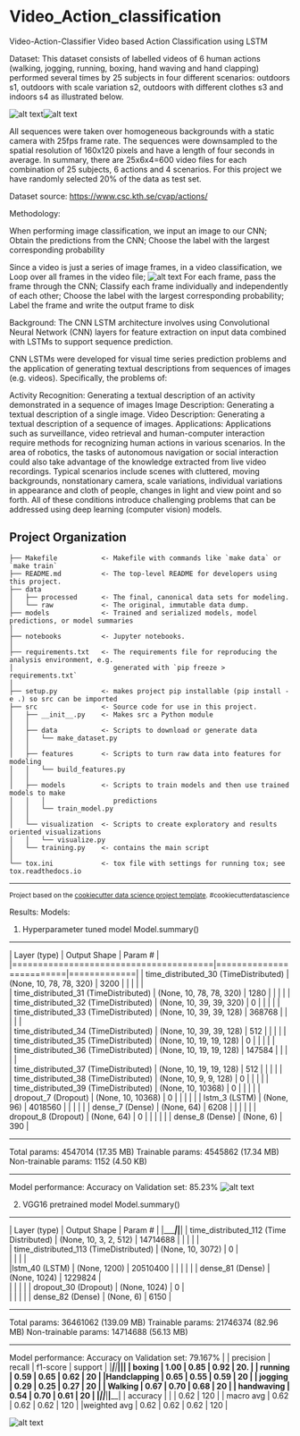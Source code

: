 Video_Action_classification
==============================
Video-Action-Classifier
Video based Action Classification using LSTM

Dataset: This dataset consists of labelled videos of 6 human actions (walking, jogging, running, boxing, hand waving and hand clapping) performed several times by 25 subjects in four different scenarios: outdoors s1, outdoors with scale variation s2, outdoors with different clothes s3 and indoors s4 as illustrated below.

![alt text](image-3.png)![alt text](image-4.png)

All sequences were taken over homogeneous backgrounds with a static camera with 25fps frame rate. The sequences were downsampled to the spatial resolution of 160x120 pixels and have a length of four seconds in average. In summary, there are 25x6x4=600 video files for each combination of 25 subjects, 6 actions and 4 scenarios. For this project we have randomly selected 20% of the data as test set.

Dataset source: https://www.csc.kth.se/cvap/actions/

Methodology:

When performing image classification, we input an image to our CNN; Obtain the predictions from the CNN; Choose the label with the largest corresponding probability

Since a video is just a series of image frames, in a video classification, we Loop over all frames in the video file;
![alt text](image.png) 
For each frame, pass the frame through the CNN; Classify each frame individually and independently of each other; Choose the label with the largest corresponding probability; Label the frame and write the output frame to disk

Background: The CNN LSTM architecture involves using Convolutional Neural Network (CNN) layers for feature extraction on input data combined with LSTMs to support sequence prediction.

CNN LSTMs were developed for visual time series prediction problems and the application of generating textual descriptions from sequences of images (e.g. videos). Specifically, the problems of:

Activity Recognition: Generating a textual description of an activity demonstrated in a sequence of images Image Description: Generating a textual description of a single image. Video Description: Generating a textual description of a sequence of images. Applications: Applications such as surveillance, video retrieval and human-computer interaction require methods for recognizing human actions in various scenarios. In the area of robotics, the tasks of autonomous navigation or social interaction could also take advantage of the knowledge extracted from live video recordings. Typical scenarios include scenes with cluttered, moving backgrounds, nonstationary camera, scale variations, individual variations in appearance and cloth of people, changes in light and view point and so forth. All of these conditions introduce challenging problems that can be addressed using deep learning (computer vision) models.

Project Organization
------------

    ├── Makefile           <- Makefile with commands like `make data` or `make train`
    ├── README.md          <- The top-level README for developers using this project.
    ├── data
    │   ├── processed      <- The final, canonical data sets for modeling.
    │   └── raw            <- The original, immutable data dump.
    ├── models             <- Trained and serialized models, model predictions, or model summaries
    │
    ├── notebooks          <- Jupyter notebooks. 
    │
    ├── requirements.txt   <- The requirements file for reproducing the analysis environment, e.g.
    │                         generated with `pip freeze > requirements.txt`
    │
    ├── setup.py           <- makes project pip installable (pip install -e .) so src can be imported
    ├── src                <- Source code for use in this project.
    │   ├── __init__.py    <- Makes src a Python module
    │   │
    │   ├── data           <- Scripts to download or generate data
    │   │   └── make_dataset.py
    │   │
    │   ├── features       <- Scripts to turn raw data into features for modeling
    │   │   └── build_features.py
    │   │
    │   ├── models         <- Scripts to train models and then use trained models to make
    │   │   │                 predictions
    │   │   └── train_model.py
    │   │
    │   └── visualization  <- Scripts to create exploratory and results oriented visualizations
    │   │   └── visualize.py
    │   └── training.py    <- contains the main script  
    │
    └── tox.ini            <- tox file with settings for running tox; see tox.readthedocs.io


--------

<p><small>Project based on the <a target="_blank" href="https://drivendata.github.io/cookiecutter-data-science/">cookiecutter data science project template</a>. #cookiecutterdatascience</small></p>
 
 Results: 
 Models: 
 1. Hyperparameter tuned model 
 Model.summary()
_________________________________________________________________________________
| Layer (type)                          |  Output Shape           |   Param #   | 
|=======================================|=========================|=============|
| time_distributed_30 (TimeDistributed) | (None, 10, 78, 78, 320) |  3200       |
|                                       |                         |             |                                       
| time_distributed_31 (TimeDistributed) | (None, 10, 78, 78, 320) |  1280       |
|                                       |                         |             |
| time_distributed_32 (TimeDistributed) | (None, 10, 39, 39, 320) |  0          |
|                                       |                         |             |                                     
| time_distributed_33 (TimeDistributed) | (None, 10, 39, 39, 128) |  368768     |
|                                       |                         |             |                                         
| time_distributed_34 (TimeDistributed) | (None, 10, 39, 39, 128) |  512        |
|                                       |                         |             |                                        
| time_distributed_35 (TimeDistributed) | (None, 10, 19, 19, 128) |  0          |
|                                       |                         |             |                                         
| time_distributed_36 (TimeDistributed) | (None, 10, 19, 19, 128) |  147584     |
|                                       |                         |             |                                       
| time_distributed_37 (TimeDistributed) | (None, 10, 19, 19, 128) |  512        |
|                                       |                         |             |                              
| time_distributed_38 (TimeDistributed) | (None, 10, 9, 9, 128)   |  0          |
|                                       |                         |             |                               
| time_distributed_39 (TimeDistributed) | (None, 10, 10368)       |  0          |
|                                       |                         |             |                                  
| dropout_7 (Dropout)                   | (None, 10, 10368)       |  0          |
|                                       |                         |             |
| lstm_3 (LSTM)                         | (None, 96)              |  4018560    |
|                                       |                         |             |
| dense_7 (Dense)                       | (None, 64)              |  6208       |
|                                       |                         |             |
| dropout_8 (Dropout)                   | (None, 64)              |  0          |
|                                       |                         |             |
| dense_8 (Dense)                       | (None, 6)               |  390        |
_________________________________________________________________________________
Total params: 4547014 (17.35 MB)
Trainable params: 4545862 (17.34 MB)
Non-trainable params: 1152 (4.50 KB)
_________________________________________________________________
Model performance: Accuracy on Validation set: 85.23%
 ![alt text](image-1.png)

2. VGG16 pretrained model
Model.summary()
_____________________________________________________________________________________
| Layer (type)                             |      Output Shape       |     Param #  |
|__________________________________________|_________________________|______________|
| time_distributed_112 (Time Distributed)  | (None, 10, 3, 2, 512)   |     14714688 | 
|                                          |                         |              |                                
| time_distributed_113 (TimeDistributed)   |   (None, 10, 3072)      |       0      |   
|                                          |                         |              |                                     
|lstm_40 (LSTM)                            |     (None, 1200)        |    20510400  | 
|                                          |                         |              |
| dense_81 (Dense)                         |     (None, 1024)        |      1229824 |  
|                                          |                         |              |
| dropout_30 (Dropout)                     |     (None, 1024)        |      0       |  
|                                          |                         |              |
| dense_82 (Dense)                         |      (None, 6)          |       6150   |   
_____________________________________________________________________________________
Total params: 36461062 (139.09 MB)
Trainable params: 21746374 (82.96 MB)
Non-trainable params: 14714688 (56.13 MB)
_________________________________________________________________


Model performance: Accuracy on Validation set: 79.167%
|             | precision  |  recall | f1-score |  support   |
|_____________|____________|_________|__________|____________|
|      boxing |      1.00  |    0.85 |     0.92 |       20.  |
|     running |      0.59  |    0.65 |     0.62 |       20   |
|Handclapping |      0.65  |    0.55 |     0.59 |       20   |
|     jogging |      0.29  |    0.25 |     0.27 |       20   |
|     Walking |      0.67  |    0.70 |     0.68 |       20   |
|  handwaving |      0.54  |    0.70 |     0.61 |       20   |
|_____________|____________|_________|__________|____________|
|    accuracy |            |         |     0.62 |      120   |
|   macro avg |      0.62  |    0.62 |     0.62 |      120   |
|weighted avg |      0.62  |    0.62 |     0.62 |      120   |

![alt text](image-2.png)

